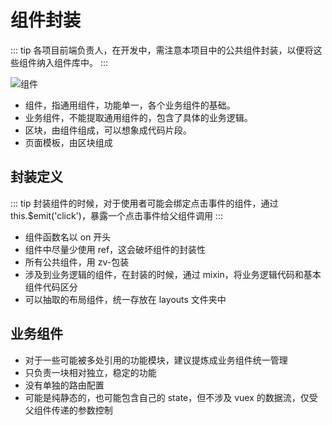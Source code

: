 # 组件封装

::: tip
各项目前端负责人，在开发中，需注意本项目中的公共组件封装，以便将这些组件纳入组件库中。
:::

<img :src="$withBase('/component.png')" alt="组件">

- 组件，指通用组件，功能单一，各个业务组件的基础。
- 业务组件，不能提取通用组件的，包含了具体的业务逻辑。
- 区块，由组件组成，可以想象成代码片段。
- 页面模板，由区块组成

## 封装定义

::: tip
封装组件的时候，对于使用者可能会绑定点击事件的组件，通过 this.\$emit('click')，暴露一个点击事件给父组件调用
:::

- 组件函数名以 on 开头
- 组件中尽量少使用 ref，这会破坏组件的封装性
- 所有公共组件，用 zv-包装
- 涉及到业务逻辑的组件，在封装的时候，通过 mixin，将业务逻辑代码和基本组件代码区分
- 可以抽取的布局组件，统一存放在 layouts 文件夹中

## 业务组件

- 对于一些可能被多处引用的功能模块，建议提炼成业务组件统一管理
- 只负责一块相对独立，稳定的功能
- 没有单独的路由配置
- 可能是纯静态的，也可能包含自己的 state，但不涉及 vuex 的数据流，仅受父组件传递的参数控制
